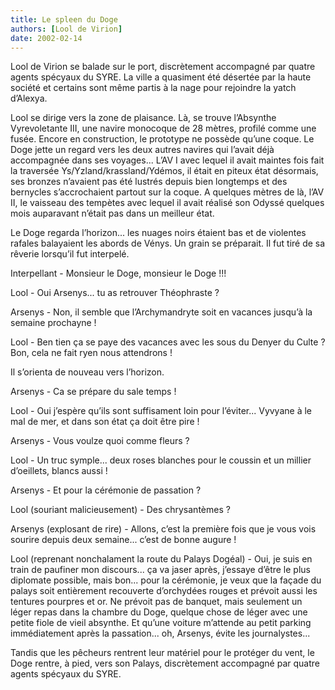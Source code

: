 ```yaml
---
title: Le spleen du Doge
authors: [Lool de Virion]
date: 2002-02-14
---
```


Lool de Virion se balade sur le port, discrètement accompagné par quatre agents spécyaux du SYRE. La ville a quasiment été désertée par la haute société et certains sont même partis à la nage pour rejoindre la yatch d’Alexya.

Lool se dirige vers la zone de plaisance. Là, se trouve l’Absynthe Vyrevoletante III, une navire monocoque de 28 mètres, profilé comme une fusée. Encore en construction, le prototype ne possède qu’une coque. Le Doge jette un regard vers les deux autres navires qui l’avait déjà accompagnée dans ses voyages... L’AV I avec lequel il avait maintes fois fait la traversée Ys/Yzland/krassland/Ydémos, il était en piteux état désormais, ses bronzes n’avaient pas été lustrés depuis bien longtemps et des bernycles s’accrochaient partout sur la coque. A quelques mètres de là, l’AV II, le vaisseau des tempètes avec lequel il avait réalisé son Odyssé quelques mois auparavant n’était pas dans un meilleur état.

Le Doge regarda l’horizon... les nuages noirs étaient bas et de violentes rafales balayaient les abords de Vénys. Un grain se préparait. Il fut tiré de sa rêverie lorsqu’il fut interpelé.

Interpellant - Monsieur le Doge, monsieur le Doge !!!

Lool - Oui Arsenys... tu as retrouver Théophraste ?

Arsenys - Non, il semble que l’Archymandryte soit en vacances jusqu’à la semaine prochayne !

Lool - Ben tien ça se paye des vacances avec les sous du Denyer du Culte ? Bon, cela ne fait ryen nous attendrons !

Il s’orienta de nouveau vers l’horizon.

Arsenys - Ca se prépare du sale temps !

Lool - Oui j’espère qu’ils sont suffisament loin pour l’éviter... Vyvyane à le mal de mer, et dans son état ça doit être pire !

Arsenys - Vous voulze quoi comme fleurs ?

Lool - Un truc symple... deux roses blanches pour le coussin et un millier d’oeillets, blancs aussi !

Arsenys - Et pour la cérémonie de passation ?

Lool (souriant malicieusement) - Des chrysantèmes ?

Arsenys (explosant de rire) - Allons, c’est la première fois que je vous vois sourire depuis deux semaine... c’est de bonne augure !

Lool (reprenant nonchalament la route du Palays Dogéal) - Oui, je suis en train de paufiner mon discours... ça va jaser après, j’essaye d’être le plus diplomate possible, mais bon... pour la cérémonie, je veux que la façade du palays soit entièrement recouverte d’orchydées rouges et prévoit aussi les tentures pourpres et or. Ne prévoit pas de banquet, mais seulement un léger repas dans la chambre du Doge, quelque chose de léger avec une petite fiole de vieil absynthe. Et qu’une voiture m’attende au petit parking immédiatement après la passation... oh, Arsenys, évite les journalystes...

Tandis que les pêcheurs rentrent leur matériel pour le protéger du vent, le Doge rentre, à pied, vers son Palays, discrètement accompagné par quatre agents spécyaux du SYRE.